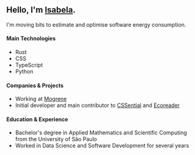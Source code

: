 ## Hello, I'm [Isabela](https://dematos.dev).

I'm moving bits to estimate and optimise software energy consumption.

#### Main Technologies
- Rust
- CSS
- TypeScript
- Python

#### Companies & Projects
- Working at [Mogrene](https://mogrene.com)
- Initial developer and main contributor to [CSSential](https://cssential.mogrene.com/) and [Ecoreader](https://gitlab.com/dematos/ecoreader)

#### Education & Experience
- Bachelor's degree in Applied Mathematics and Scientific Computing from the University of São Paulo
- Worked in Data Science and Software Development for several years
